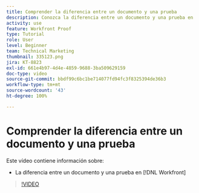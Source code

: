 ```yaml
---
title: Comprender la diferencia entre un documento y una prueba
description: Conozca la diferencia entre un documento y una prueba en  [!DNL  Workfront].
activity: use
feature: Workfront Proof
type: Tutorial
role: User
level: Beginner
team: Technical Marketing
thumbnail: 335123.png
jira: KT-8823
exl-id: 661e4b97-4d4e-4859-9688-3ba509629159
doc-type: video
source-git-commit: bbdf99c6bc1be714077fd94fc3f8325394de36b3
workflow-type: tm+mt
source-wordcount: '43'
ht-degree: 100%

---
```


# Comprender la diferencia entre un documento y una prueba

Este vídeo contiene información sobre:

* La diferencia entre un documento y una prueba en [!DNL Workfront]

>[!VIDEO](https://video.tv.adobe.com/v/3439862/?quality=12&learn=on&enablevpops=1&captions=spa)
